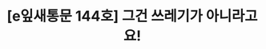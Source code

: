 ---
href: 'https://stib.ee/WDZ2#new_tab'
title: '[e잎새통문 144호] 그건 쓰레기가 아니라고요!'
img: '/_assets/144.jpg'
---